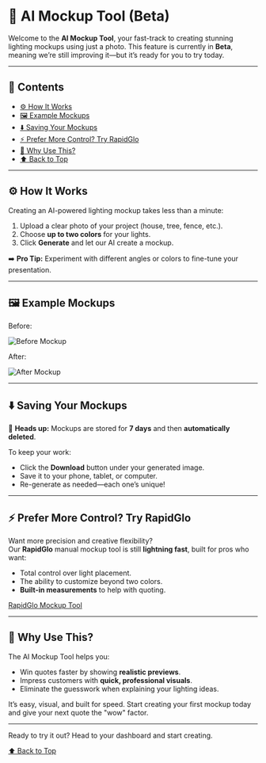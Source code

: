 # 🎨 AI Mockup Tool (Beta) <a name="top"></a>

Welcome to the **AI Mockup Tool**, your fast-track to creating stunning lighting mockups using just a photo. This feature is currently in **Beta**, meaning we’re still improving it—but it’s ready for you to try today.

---

## 📂 Contents

- [⚙️ How It Works](#how-it-works)
- [🖼️ Example Mockups](#example-mockups)
- [⬇️ Saving Your Mockups](#saving-your-mockups)
- [⚡ Prefer More Control? Try RapidGlo](#rapidglo)
- [🚀 Why Use This?](#why-use-this)
- [⬆️ Back to Top](#top)

---

## ⚙️ How It Works <a name="how-it-works"></a>

Creating an AI-powered lighting mockup takes less than a minute:

1. Upload a clear photo of your project (house, tree, fence, etc.).
2. Choose **up to two colors** for your lights.
3. Click **Generate** and let our AI create a mockup.

➡️ **Pro Tip:** Experiment with different angles or colors to fine-tune your presentation.

---

## 🖼️ Example Mockups <a name="example-mockups"></a>

Before:

![Before Mockup](../../assets/images/aimockup/windsor.png)

After:

![After Mockup](../../assets/images/aimockup/aimock1.png)

---

## ⬇️ Saving Your Mockups <a name="saving-your-mockups"></a>

🔔 **Heads up:** Mockups are stored for **7 days** and then **automatically deleted**.

To keep your work:

- Click the **Download** button under your generated image.
- Save it to your phone, tablet, or computer.
- Re-generate as needed—each one’s unique!

---

## ⚡ Prefer More Control? Try RapidGlo <a name="rapidglo"></a>

Want more precision and creative flexibility?  
Our **RapidGlo** manual mockup tool is still **lightning fast**, built for pros who want:

- Total control over light placement.
- The ability to customize beyond two colors.
- **Built-in measurements** to help with quoting.

[RapidGlo Mockup Tool]()

---

## 🚀 Why Use This? <a name="why-use-this"></a>

The AI Mockup Tool helps you:

- Win quotes faster by showing **realistic previews**.
- Impress customers with **quick, professional visuals**.
- Eliminate the guesswork when explaining your lighting ideas.

It’s easy, visual, and built for speed. Start creating your first mockup today and give your next quote the "wow" factor.

---

Ready to try it out? Head to your dashboard and start creating.

[⬆️ Back to Top](#top)
